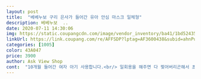 ```yaml
---
layout: post 
title:  "베베누보 구리 은사가 들어간 유아 안심 마스크 일체형" 
description: 베베누보  ..
date: 2020-07-11 14:30:06 
img: https://static.coupangcdn.com/image/vendor_inventory/ba41/1bd52435b05c11e41885f1babb3e6b21e6f08d40b004f7fe6607a76947f1.jpg 
linkUrl: https://link.coupang.com/re/AFFSDP?lptag=AF3600438&subid=ahnPublicAsk&pageKey=1704640766&itemId=2900852102&vendorItemId=70889807918&traceid=V0-113-d2084e10cda8aaa6 
categories: [1005] 
color: 43A047 
price: 3900 
author: Ask View Shop 
cont:  "10개월 들어간 여자 아기 사용합니다.<br/> 일회용을 해주면 다 찢어버리곤해서 초소형으로 알아보다가 구매해보았는데 사이즈도 괜찮고 세탁사용이 가능해서 더 좋네요.<br/> 시험삼아 2장만 시켜봤는데 몇장 더 시켜야겠어요.<br/><br/>마스크 유목민한테 딱좋아요.<br/>.<br/>9개월 아가한테 아주조금 크지만 시원하고 잘하고 있어요<br/>재질도 좋고 아가한테 잘 맞아요<br/>" 
---
```

